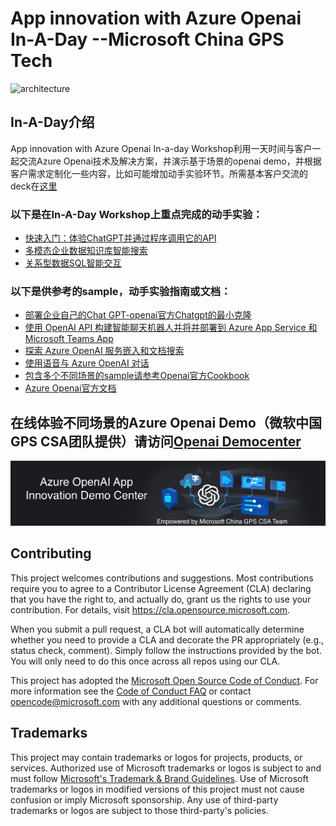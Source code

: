 # App innovation with Azure Openai In-A-Day --Microsoft China GPS Tech 

 ![architecture](./media/1.png)
## In-A-Day介绍 
App innovation with Azure Openai In-a-day Workshop利用一天时间与客户一起交流Azure Openai技术及解决方案，并演示基于场景的openai demo，并根据客户需求定制化一些内容，比如可能增加动手实验环节。所需基本客户交流的deck在[这里](./Workshop%20Content/)


### 以下是在In-A-Day Workshop上重点完成的动手实验：
- [快速入门：体验ChatGPT并通过程序调用它的API](https://learn.microsoft.com/zh-cn/azure/cognitive-services/openai/chatgpt-quickstart?tabs=command-line&pivots=programming-language-studio)
- [多模态企业数据知识库智能搜索](https://github.com/teo-ma/azure-open-ai-embeddings-qna)
- [关系型数据SQL智能交互](https://github.com/teo-ma/AzureSQLChatGPTDemo)


### 以下是供参考的sample，动手实验指南或文档：

- [部署企业自己的Chat GPT-openai官方Chatgpt的最小克隆](https://github.com/teo-ma/cosmosdb-chatgpt)
- [使用 OpenAI API 构建智能聊天机器人并将并部署到 Azure App Service 和Microsoft Teams App](https://github.com/microsoft/gps-csa-tech-stack/tree/main/Create-A-ChatGPT-Bot-APP-and-Deploy-To-Azure-APP-Service-or-Teams-APP)
- [探索 Azure OpenAI 服务嵌入和文档搜索](https://learn.microsoft.com/zh-cn/azure/cognitive-services/openai/tutorials/embeddings?tabs=command-line)
- [使用语音与 Azure OpenAI 对话](https://learn.microsoft.com/zh-cn/azure/cognitive-services/speech-service/openai-speech)
- [包含多个不同场景的sample请参考Openai官方Cookbook](https://github.com/openai/openai-cookbook)
- [Azure Openai官方文档](https://learn.microsoft.com/zh-cn/azure/cognitive-services/openai/)


## 在线体验不同场景的Azure Openai Demo（微软中国GPS CSA团队提供）请访问[Openai Democenter](https://agreeable-flower-0968eb610.2.azurestaticapps.net/)

 ![architecture](./media/democenter.jpg)


## Contributing

This project welcomes contributions and suggestions.  Most contributions require you to agree to a
Contributor License Agreement (CLA) declaring that you have the right to, and actually do, grant us
the rights to use your contribution. For details, visit https://cla.opensource.microsoft.com.

When you submit a pull request, a CLA bot will automatically determine whether you need to provide
a CLA and decorate the PR appropriately (e.g., status check, comment). Simply follow the instructions
provided by the bot. You will only need to do this once across all repos using our CLA.

This project has adopted the [Microsoft Open Source Code of Conduct](https://opensource.microsoft.com/codeofconduct/).
For more information see the [Code of Conduct FAQ](https://opensource.microsoft.com/codeofconduct/faq/) or
contact [opencode@microsoft.com](mailto:opencode@microsoft.com) with any additional questions or comments.

## Trademarks

This project may contain trademarks or logos for projects, products, or services. Authorized use of Microsoft 
trademarks or logos is subject to and must follow 
[Microsoft's Trademark & Brand Guidelines](https://www.microsoft.com/en-us/legal/intellectualproperty/trademarks/usage/general).
Use of Microsoft trademarks or logos in modified versions of this project must not cause confusion or imply Microsoft sponsorship.
Any use of third-party trademarks or logos are subject to those third-party's policies.
